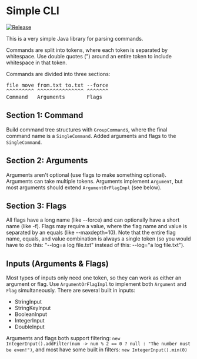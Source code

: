 # Simple CLI

[![Release](https://jitpack.io/v/mega12345mega/Simple-CLI.svg)](https://jitpack.io/#mega12345mega/Simple-CLI)

This is a very simple Java library for parsing commands.

Commands are split into tokens, where each token is separated by whitespace. Use double quotes (") around an entire token to include whitespace in that token.

Commands are divided into three sections:

<pre>
file move from.txt to.txt --force
^^^^^^^^^ ^^^^^^^^^^^^^^^ ^^^^^^^
Command   Arguments       Flags
</pre>

## Section 1: Command

Build command tree structures with `GroupCommand`s, where the final command name is a `SingleCommand`. Added arguments and flags to the `SingleCommand`.

## Section 2: Arguments

Arguments aren't optional (use flags to make something optional). Arguments can take multiple tokens. Arguments implement `Argument`, but most arguments should extend `ArgumentOrFlagImpl` (see below).

## Section 3: Flags

All flags have a long name (like \-\-force) and can optionally have a short name (like \-f). Flags may require a value, where the flag name and value is separated by an equals (like \-\-maxdepth=10). Note that the entire flag name, equals, and value combination is always a single token (so you would have to do this: "\-\-log=a log file.txt" instead of this: \-\-log="a log file.txt").

## Inputs (Arguments & Flags)

Most types of inputs only need one token, so they can work as either an argument or flag. Use `ArgumentOrFlagImpl` to implement both `Argument` and `Flag` simultaneously. There are several built in inputs:

* StringInput
* StringKeyInput
* BooleanInput
* IntegerInput
* DoubleInput

Arguments and flags both support filtering: `new IntegerInput().addFilter(num -> num % 2 == 0 ? null : "The number must be even!")`, and most have some built in filters: `new IntegerInput().min(0)`